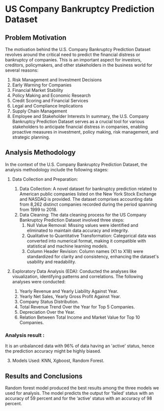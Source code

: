 # US Company Bankruptcy Prediction Dataset

## Problem Motivation
The motivation behind the U.S. Company Bankruptcy Prediction Dataset revolves around the critical need to predict the financial distress or bankruptcy of companies. This is an important aspect for investors, creditors, policymakers, and other stakeholders in the business world for several reasons:
1. Risk Management and Investment Decisions
2. Early Warning for Companies
3. Financial Market Stability
4. Policy Making and Economic Research
5. Credit Scoring and Financial Services
6. Legal and Compliance Implications
7. Supply Chain Management
8. Employee and Stakeholder Interests
In summary, the U.S. Company Bankruptcy Prediction Dataset serves as a crucial tool for various stakeholders to anticipate financial distress in companies, enabling proactive measures in investment, policy making, risk management, and strategic planning.


## Analysis Methodology
In the context of the U.S. Company Bankruptcy Prediction Dataset, the analysis methodology include the following stages:
1. Data Collection and Preparation:
    1. Data Collection: A novel dataset for bankruptcy prediction related to American public companies  listed on the New York Stock Exchange and NASDAQ is provided. The dataset comprises accounting data from 8,262 distinct companies recorded during the period spanning from 1999 to 2018.
    2. Data Cleaning: The data cleaning process for the US Company Bankruptcy Prediction Dataset involved three steps:
        1. Null Value Removal: Missing values were identified and eliminated to maintain data accuracy and integrity.
        2. Qualitative to Quantitative Transformation: Categorical data was converted into numerical format, making it compatible with statistical and machine learning models.
        3. Column Header Revision: Column names (X1 to X18) were standardized for clarity and consistency, enhancing the dataset's usability and readability.

2. Exploratory Data Analysis (EDA): Conducted the analyses like visualization, identifying patterns and correlations. The following analyses were conducted:
    1. Yearly Revenue and Yearly Liability Against Year.
    2. Yearly Net Sales, Yearly Gross Profit Against Year.
    3. Company Status Distribution.
    4. Total Revenue Trend Over the Year for Top 5 Companies.
    5. Depreciation Over the Year.
    6. Relation Between Total Income and Market Value for Top 10 Companies.

### Analysis result : 
It is an unbalanced data with 96% of data having an 'active' status, hence the prediction accuracy might be highly biased.

3. Models Used: KNN, Xgboost, Random Forest.

## Results and Conclusions
Random forest model produced the best results among the three models we used for analysis. The model predicts the output for ‘failed’ status with an accuracy of 59 percent and for the ‘active’ status with an accuracy of 98 percent. 
